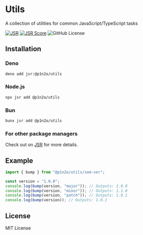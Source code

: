 # Utils

A collection of utilities for common JavaScript/TypeScript tasks

[![JSR](https://jsr.io/badges/@p1n2o/utils)](https://jsr.io/@p1n2o/utils)
[![JSR Score](https://jsr.io/badges/@p1n2o/utils/score)](https://jsr.io/@p1n2o/utils/score)
![GitHub License](https://img.shields.io/github/license/p1n2o/utils)

## Installation

### Deno

```bash
deno add jsr:@p1n2o/utils
```

### Node.js

```bash
npx jsr add @p1n2o/utils
```

### Bun

```bash
bunx jsr add @p1n2o/utils
```

### For other package managers

Check out on [JSR](https://jsr.io/@p1n2o/utils) for more details.

## Example

```ts ignore
import { bump } from "@p1n2o/utils/sem-ver";

const version = "1.0.0";
console.log(bump(version, "major")); // Outputs: 2.0.0
console.log(bump(version, "minor")); // Outputs: 1.1.0
console.log(bump(version, "patch")); // Outputs: 1.0.1
console.log(bump(version)); // Outputs: 1.0.1
```

## License

MIT License
